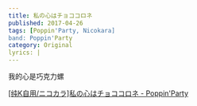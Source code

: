 ```yaml
---
title: 私の心はチョココロネ
published: 2017-04-26
tags: [Poppin'Party, Nicokara]
band: Poppin'Party
category: Original
lyrics: |
---
```

我的心是巧克力螺

<summary>
    <a href="https://www.bilibili.com/video/BV1gYhCzBEoT/">
        [纯K自用/ニコカラ]私の心はチョココロネ - Poppin'Party
    </a>
</summary>
